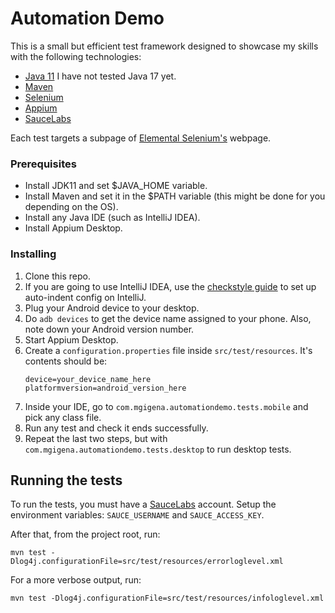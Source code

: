 # Automation Demo
This is a small but efficient test framework designed to showcase my skills with the following technologies:

* [Java 11](https://www.oracle.com/java/technologies/downloads/) I have not tested Java 17 yet.
* [Maven](https://maven.apache.org/)
* [Selenium](https://www.seleniumhq.org/)
* [Appium](https://appium.io/)
* [SauceLabs](https://saucelabs.com/)

Each test targets a subpage of [Elemental Selenium's](http://the-internet.herokuapp.com/) webpage.

### Prerequisites

* Install JDK11 and set $JAVA_HOME variable.
* Install Maven and set it in the $PATH variable (this might be done for you depending on the OS).
* Install any Java IDE (such as IntelliJ IDEA).
* Install Appium Desktop.

### Installing

1. Clone this repo. 
1. If you are going to use IntelliJ IDEA, use the [checkstyle guide](https://checkstyle.org/idea.html) to set up auto-indent config on IntelliJ.
1. Plug your Android device to your desktop.
1. Do `adb devices` to get the device name assigned to your phone. Also, note down your Android version number.
1. Start Appium Desktop.
1. Create a `configuration.properties` file inside `src/test/resources`. It's contents should be:
    ```
    device=your_device_name_here
    platformversion=android_version_here
    ```
1. Inside your IDE, go to `com.mgigena.automationdemo.tests.mobile` and pick any class file.
1. Run any test and check it ends successfully.
1. Repeat the last two steps, but with `com.mgigena.automationdemo.tests.desktop` to run desktop tests.

## Running the tests
To run the tests, you must have a [SauceLabs](https://saucelabs.com/) account. Setup the environment variables: `SAUCE_USERNAME` and `SAUCE_ACCESS_KEY`.

After that, from the project root, run:
```
mvn test -Dlog4j.configurationFile=src/test/resources/errorloglevel.xml
```
For a more verbose output, run:
```
mvn test -Dlog4j.configurationFile=src/test/resources/infologlevel.xml
```
